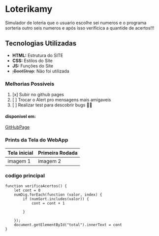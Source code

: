# Loterikamy
Simulador de loteria que o usuario escolhe sei numeros e o programa sorteria outro seis numeros e após isso verificica a quantide de acertos!!!

## Tecnologias Utilizadas 
- **HTML:** Estrutura do SITE
- **CSS:** Estilos do Site
- **JS:** Funções do Site
- ~~;BootStrap~~: Não foi utilizada


### Melhorias Possiveis 

1. [x] Subir no github pages
2. [ ] Trocar o Alert pro mensagens mais amigaveis
3. [ ] Realizar test para descobrir bugs 🐱‍👤

#### disponivel em:

[GitHubPage](https://hp12234.github.io/Loterikamy/)


### Prints da Tela do WebApp

| Tela inicial | Primeira Rodada |
|------------- |-----------------|
| imagem 1     | imagem 2        |   


### codigo principal

``` js:
function verificaAcertos() {
    let cont = 0
    numDig.forEach(function (valor, index) {
        if (numSort.includes(valor)) {
            cont = cont + 1

        }

    });
    document.getElementById("total").innerText = cont
}

```